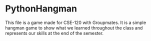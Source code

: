 # PythonHangman

This file is a game made for CSE-120 with Groupmates.
It is a simple hangman game to show what we learned throughout the class and represents our skills at the end of the semester.
